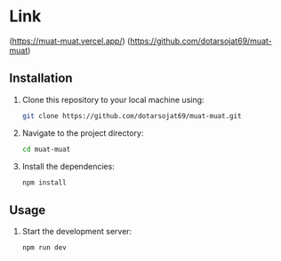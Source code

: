 # Link
(https://muat-muat.vercel.app/)
(https://github.com/dotarsojat69/muat-muat)

## Installation

1. Clone this repository to your local machine using:

   ```bash
   git clone https://github.com/dotarsojat69/muat-muat.git
   ```

2. Navigate to the project directory:

   ```bash
   cd muat-muat
   ```

3. Install the dependencies:

   ```bash
   npm install
   ```

## Usage

1. Start the development server:
   ```bash
   npm run dev
   ```
